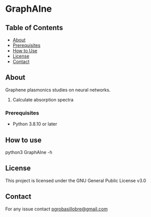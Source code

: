 # GraphAIne

## Table of Contents

- [About](#about)
- [Prerequisites](#prerequisites)
- [How to Use](#howtouse)
- [License](#license)
- [Contact](#contact)

## About

Graphene plasmonics studies on neural networks. 

   1. Calculate absorption spectra
   

### Prerequisites

   - Python 3.8.10 or later


## How to use

   python3 GraphAIne -h


## License 

   This project is licensed under the GNU General Public License v3.0


## Contact

   For any issue contact pgrobasillobre@gmail.com
   

